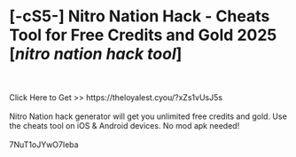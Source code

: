# [-cS5-] Nitro Nation Hack - Cheats Tool for Free Credits and Gold 2025 [*nitro nation hack tool*]
<br>
<br>Click Here to Get >> https://theloyalest.cyou/?xZs1vUsJ5s
<br>
<br>Nitro Nation hack generator will get you unlimited free credits and gold. Use the cheats tool on iOS & Android devices. No mod apk needed!
<br>
<br>7NuT1oJYwO7leba


